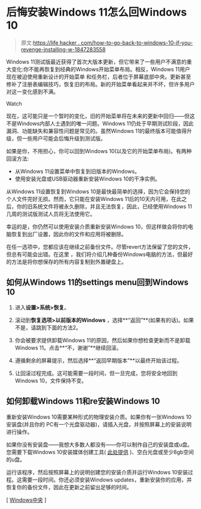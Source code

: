 # 后悔安装Windows 11怎么回Windows 10

> 原文:[https://life hacker . com/how-to-go-back-to-windows-10-if-you-revenge-installing-w-1847283558](https://lifehacker.com/how-to-go-back-to-windows-10-if-you-regret-installing-w-1847283558)

Windows 11测试版最近获得了首次大版本更新，但它带来了一些用户不满意的重大变化:你不能再恢复到经典的Windows开始菜单布局。相反，Windows 11用户现在被迫使用重新设计的开始菜单 和任务栏，后者位于屏幕底部中央。更新甚至修补了注册表编辑技巧，恢复旧的布局。新的开始菜单看起来并不坏，但许多用户对这一变化感到不满。

Watch

现在，这可能只是一个暂时的变化，旧的开始菜单将在未来的更新中回归——但这不是Windows内部人士遇到的唯一问题。Windows 11仍处于早期测试阶段，因此漏洞、功能缺失和兼容性问题是常见的。虽然Windows 11的最终版本可能值得升级，但一些用户可能会后悔升级到测试版。

如果是你，不用担心，你可以回到Windows 10(以及它的开始菜单布局)。有两种回滚方法:

*   从Windows 11设置菜单中恢复到旧版本的Windows。
*   使用安装光盘或USB驱动器重新安装Windows 10的干净实例。

从Windows 11设置恢复到Windows 10是最快最简单的选择，因为它会保持您的个人文件完好无损。然而，它只能在安装Windows 11后的10天内可用，在此之后，你的旧系统文件将被永久删除，并且无法恢复，因此，已经使用Windows 11几周的测试版测试人员将无法使用它。

幸运的是，你仍然可以使用安装介质重新安装Windows 10，但这样做会将你的电脑恢复到出厂设置，因此你的文件和应用将被删除。

在任一选项中，您都应该在继续之前备份文件。尽管revert方法保留了您的文件，但总有可能会出错。在这里 ，我们将介绍几种备份Windows电脑的方法，但最好的方法是将你想保存的所有内容复制到外置硬盘上。

## 如何从Windows 11的settings menu回到Windows 10

1.  进入**设置>系统>恢复**。
2.  滚动到**恢复选项>以前版本的Windows** ，选择**“返回”**(如果有的话)。如果不是，请跳到下面的方法2。

3.  你会被要求提供卸载Windows 11的原因，然后如果你想检查更新而不是卸载Windows 11。点击**“不，谢谢”**继续回滚。
4.  遵循剩余的屏幕提示，然后选择**“返回早期版本”**以最终开始该过程。
5.  让回滚过程完成。这可能需要一段时间，但一旦完成，您将安全地回到Windows 10，文件保持不变。

## 如何卸载Windows 11和re安装Windows 10

重新安装Windows 10需要某种形式的物理安装介质。如果你有一张Windows 10安装盘(并且你的 PC有一个光盘驱动器)，请插入光盘，并按照屏幕上的安装说明进行操作。

如果你没有安装盘——我想大多数人都没有——你可以制作自己的安装盘或u盘。您需要下载Windows 10安装媒体创建工具( [此处提供](https://www.microsoft.com/en-us/software-download/windows10) )、空白光盘或至少8gb空间的u盘。

运行该程序，然后按照屏幕上的说明创建您的安装介质并运行Windows 10安装过程。这需要一段时间。你还必须安装Windows updates，重新安装你的应用，并恢复你的备份文件，因此在更新之前留出足够的时间。

[ [Windows中央](https://www.windowscentral.com/how-roll-back-windows-10-if-windows-11-preview-acting?utm_source=feedburner&utm_medium=feed&utm_campaign=Feed%3A+wmexperts+%28Windows+Central%29) ]